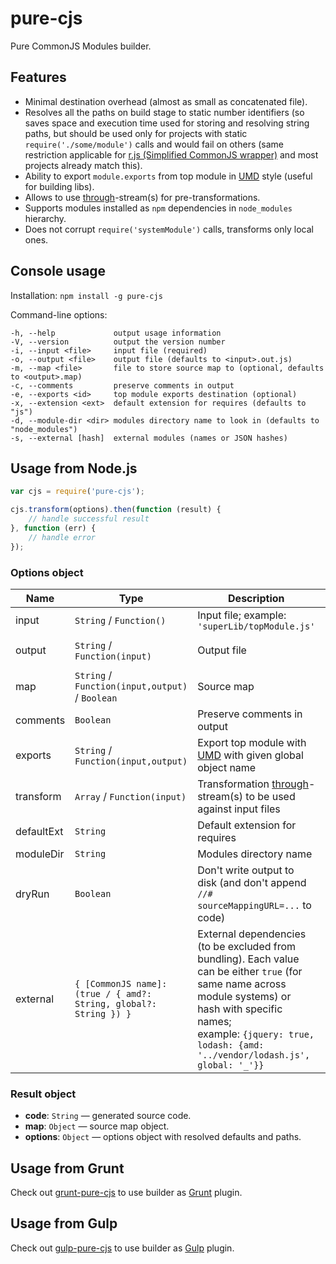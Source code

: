 # pure-cjs

Pure CommonJS Modules builder.

## Features

* Minimal destination overhead (almost as small as concatenated file).
* Resolves all the paths on build stage to static number identifiers (so saves space and execution time used for storing and resolving string paths, but should be used only for projects with static `require('./some/module')` calls and would fail on others (same restriction applicable for [r.js (Simplified CommonJS wrapper)](http://requirejs.org/docs/whyamd.html#sugar) and most projects already match this).
* Ability to export `module.exports` from top module in [UMD](https://github.com/umdjs/umd) style (useful for building libs).
* Allows to use [through](https://github.com/dominictarr/through)-stream(s) for pre-transformations.
* Supports modules installed as `npm` dependencies in `node_modules` hierarchy.
* Does not corrupt `require('systemModule')` calls, transforms only local ones.

## Console usage

Installation:
`npm install -g pure-cjs`

Command-line options:
```
-h, --help             output usage information
-V, --version          output the version number
-i, --input <file>     input file (required)
-o, --output <file>    output file (defaults to <input>.out.js)
-m, --map <file>       file to store source map to (optional, defaults to <output>.map)
-c, --comments         preserve comments in output
-e, --exports <id>     top module exports destination (optional)
-x, --extension <ext>  default extension for requires (defaults to "js")
-d, --module-dir <dir> modules directory name to look in (defaults to "node_modules")
-s, --external [hash]  external modules (names or JSON hashes)
```

## Usage from Node.js

```javascript
var cjs = require('pure-cjs');

cjs.transform(options).then(function (result) {
    // handle successful result
}, function (err) {
    // handle error
});
```

### Options object

Name | Type | Description | Default
---- | ---- | ----------- | -------
input | `String` / `Function()` | Input file; example: `'superLib/topModule.js'` | **(required)**
output | `String` / `Function(input)` | Output file | `input => input.replace(/(\.js)?$/, '.out.js')`
map | `String` / `Function(input,output)` / `Boolean` | Source map | if true: `(input, output) => output + '.map'`.
comments | `Boolean` | Preserve comments in output | `false`
exports | `String` / `Function(input,output)` | Export top module with [UMD](https://github.com/umdjs/umd) with given global object name | `false`
transform | `Array` / `Function(input)` | Transformation [through](https://github.com/dominictarr/through)-stream(s) to be used against input files | `[]`
defaultExt | `String` | Default extension for requires | `"js"`
moduleDir | `String` | Modules directory name | `"node_modules"`
dryRun | `Boolean` | Don't write output to disk (and don't append `//# sourceMappingURL=...` to code) | `false`
external | `{ [CommonJS name]: (true / { amd?: String, global?: String }) }` | External dependencies (to be excluded from bundling). Each value can be either `true` (for same name across module systems) or hash with specific names;<br />example: `{jquery: true, lodash: {amd: '../vendor/lodash.js', global: '_'}}` | `{}`

### Result object

* **code**: `String` &mdash; generated source code.
* **map**: `Object` &mdash; source map object.
* **options**: `Object` &mdash; options object with resolved defaults and paths.

## Usage from Grunt

Check out [grunt-pure-cjs](https://github.com/RReverser/grunt-pure-cjs) to use builder as [Grunt](https://gruntjs.com/) plugin.

## Usage from Gulp

Check out [gulp-pure-cjs](https://github.com/parroit/gulp-pure-cjs) to use builder as [Gulp](http://gulpjs.com/) plugin.
